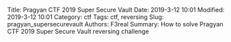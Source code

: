 Title: Pragyan CTF 2019 Super Secure Vault
Date: 2019-3-12 10:01
Modified: 2019-3-12 10:01
Category: ctf
Tags: ctf, reversing
Slug: pragyan_supersecurevault
Authors: F3real
Summary: How to solve Pragyan CTF 2019 Super Secure Vault reversing challenge